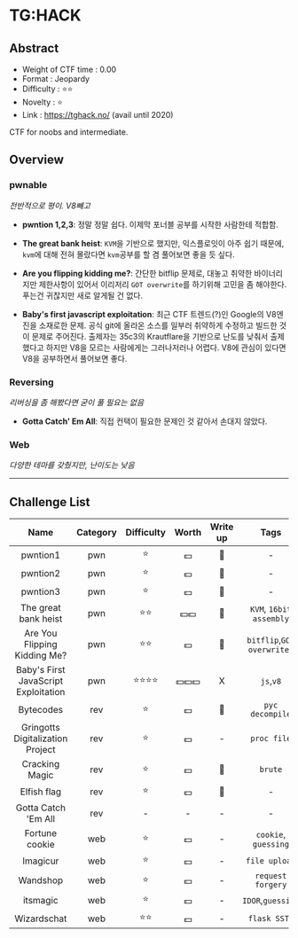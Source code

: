 # TG:HACK

## Abstract

- Weight of CTF time : 0.00
- Format : Jeopardy
- Difficulty : :star::star:
- Novelty : :star: 
- Link : <https://tghack.no/> (avail until 2020)

CTF for noobs and intermediate.



## Overview

### **pwnable**

*전반적으로 평이. V8빼고*

- **pwntion 1,2,3**: 정말 정말 쉽다. 이제막 포너블 공부를 시작한 사람한테 적합함. 

- **The great bank heist**: `KVM`을 기반으로 했지만, 익스플로잇이 아주 쉽기 때문에, `kvm`에 대해 전혀 몰랐다면 `kvm`공부를 할 겸 풀어보면 좋을 듯 싶다.

- **Are you flipping kidding me?**: 간단한 bitflip 문제로, 대놓고 취약한 바이너리지만 제한사항이 있어서 이리저리 `GOT overwrite`를 하기위해 고민을 좀 해야한다. 푸는건 귀찮지만 새로 알게될 건 없다.

- **Baby's first javascript exploitation**: 최근 CTF 트렌드(?)인 Google의 V8엔진을 소재로한 문제. 공식 git에 올라온 소스를 일부러 취약하게 수정하고 빌드한 것이 문제로 주어진다. 출제자는 35c3의 Krautflare을 기반으로 난도를 낮춰서 출제했다고 하지만 V8을 모르는 사람에게는 그러나저러나 어렵다. V8에 관심이 있다면 V8을 공부하면서 풀어보면 좋다.

  

### Reversing

*리버싱을 좀 해봤다면 굳이 풀 필요는 없음*

- **Gotta Catch' Em All**: 직접 컨택이 필요한 문제인 것 같아서 손대지 않았다.



### Web

*다양한 테마를 갖췄지만, 난이도는 낮음*



---

## Challenge List

|                 Name                 | Category |     Difficulty     |      Worth       |   Write up   |            Tags            |
| :----------------------------------: | :------: | :----------------: | :--------------: | :----------: | :------------------------: |
|               pwntion1               |   pwn    |       :star:       |     :dollar:     | :black_flag: |             -              |
|               pwntion2               |   pwn    |       :star:       |     :dollar:     | :black_flag: |             -              |
|               pwntion3               |   pwn    |       :star:       |     :dollar:     | :black_flag: |             -              |
|         The great bank heist         |   pwn    |    :star::star:    | :dollar::dollar: |   :flags:    |  `KVM`, `16bit assembly`   |
|     Are You Flipping Kidding Me?     |   pwn    |    :star::star:    |     :dollar:     | :black_flag: | `bitflip`,`GOT overwrite ` |
| Baby's First JavaScript Exploitation |   pwn    | :star::star::star::star: | :dollar::dollar::dollar: |      X       |         `js`,`v8`          |
|              Bytecodes               |   rev    |       :star:       |     :dollar:     | :black_flag: |      `pyc decompile`       |
|   Gringotts Digitalization Project   |   rev    |       :star:       |     :dollar:     |      -       |        `proc file`         |
|            Cracking Magic            |   rev    |       :star:       |     :dollar:     | :black_flag: |          `brute`           |
|             Elfish flag              |   rev    |       :star:       |     :dollar:     | :black_flag: |             -              |
|         Gotta Catch 'Em All          |   rev    |         -          |        -         |      -       |             -              |
|            Fortune cookie            |   web    |       :star:       |     :dollar:     |      -       |    `cookie`, `guessing`    |
|               Imagicur               |   web    |       :star:       |     :dollar:     |      -       |       `file upload`        |
|               Wandshop               |   web    |       :star:       |     :dollar:     |      -       |     `request forgery`      |
|               itsmagic               |   web    |       :star:       |     :dollar:     |      -       |     `IDOR`,`guessing`      |
|             Wizardschat              |   web    |    :star::star:    |     :dollar:     |      -       |        `flask SSTI`        |

